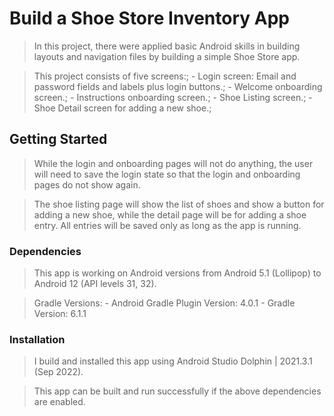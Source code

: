 # Build a Shoe Store Inventory App

> In this project, there were applied basic Android skills in building layouts and navigation files by building a simple Shoe Store app.

> This project consists of five screens:;
	- Login screen: Email and password fields and labels plus login buttons.;
	- Welcome onboarding screen.;
	- Instructions onboarding screen.;
	- Shoe Listing screen.;
	- Shoe Detail screen for adding a new shoe.;

## Getting Started

> While the login and onboarding pages will not do anything, the user will need to save the login state so that the login and onboarding pages do not show again.

> The shoe listing page will show the list of shoes and show a button for adding a new shoe, while the detail page will be for adding a shoe entry. All entries will be saved only as long as the app is running.

### Dependencies

> This app is working on Android versions from Android 5.1 (Lollipop) to Android 12 (API levels 31, 32).

> Gradle Versions:
	- Android Gradle Plugin Version: 4.0.1
	- Gradle Version: 6.1.1

### Installation

> I build and installed this app using Android Studio Dolphin | 2021.3.1 (Sep 2022).

> This app can be built and run successfully if the above dependencies are enabled.
